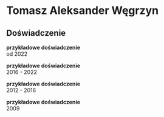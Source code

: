# Tomasz Aleksander Węgrzyn

## Doświadczenie
**przykładowe doświadczenie**\
od 2022

**przykładowe doświadczenie**\
2016 - 2022

**przykładowe doświadczenie**\
2012 - 2016

**przykładowe doświadczenie**\
2009

